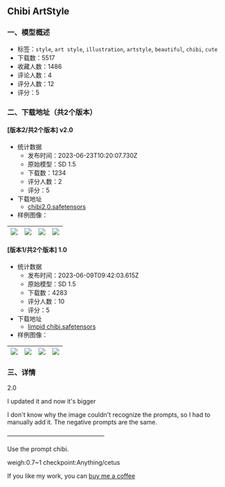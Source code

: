 ## Chibi ArtStyle
### 一、模型概述

- 标签：`style`, `art style`, `illustration`, `artstyle`, `beautiful`, `chibi`, `cute`
- 下载数：5517
- 收藏人数：1486
- 评论人数：4
- 评分人数：12
- 评分：5

### 二、下载地址（共2个版本）

#### [版本2/共2个版本] v2.0

- 统计数据
  - 发布时间：2023-06-23T10:20:07.730Z
  - 原始模型：SD 1.5
  - 下载数：1234
  - 评分人数：2
  - 评分：5
- 下载地址
  - [chibi2.0.safetensors](https://civitai.com/api/download/models/92296)
- 样例图像：

| <img src="https://image.civitai.com/xG1nkqKTMzGDvpLrqFT7WA/24190719-ed09-442b-a781-b74cf916c914/width=450/1082276.jpeg" /> | <img src="https://image.civitai.com/xG1nkqKTMzGDvpLrqFT7WA/1cf0f1fe-2649-4c19-bc4b-5b60c22ae1a2/width=450/1082283.jpeg" /> | <img src="https://image.civitai.com/xG1nkqKTMzGDvpLrqFT7WA/012d7700-2de9-4c2f-ae8c-3410676a6561/width=450/1082278.jpeg" /> | <img src="https://image.civitai.com/xG1nkqKTMzGDvpLrqFT7WA/6f2d64d6-929f-4975-8968-af5b6396caf9/width=450/1082274.jpeg" /> |
| ---- | ---- | ---- | ---- |

#### [版本1/共2个版本] 1.0

- 统计数据
  - 发布时间：2023-06-09T09:42:03.615Z
  - 原始模型：SD 1.5
  - 下载数：4283
  - 评分人数：10
  - 评分：5
- 下载地址
  - [limpid chibi.safetensors](https://civitai.com/api/download/models/27248)
- 样例图像：

| <img src="https://image.civitai.com/xG1nkqKTMzGDvpLrqFT7WA/fab3a3f0-9e30-48c8-33aa-27c0bf200700/width=450/299882.jpeg" /> | <img src="https://image.civitai.com/xG1nkqKTMzGDvpLrqFT7WA/581e3441-ae59-4c18-891e-9d622ec41700/width=450/299885.jpeg" /> | <img src="https://image.civitai.com/xG1nkqKTMzGDvpLrqFT7WA/d90b9d0a-6f64-4b75-ac38-c3254e115000/width=450/299884.jpeg" /> | <img src="https://image.civitai.com/xG1nkqKTMzGDvpLrqFT7WA/ed39337b-b645-4123-bd46-2ab11aae2200/width=450/299883.jpeg" /> |
| ---- | ---- | ---- | ---- |


### 三、详情
<p>2.0</p><p>I updated it and now it's bigger</p><p>I don't know why the image couldn't recognize the prompts, so I had to manually add it. The negative prompts are the same.</p><p>————————————————</p><p>Use the prompt chibi.</p><p>weigh:0.7~1 checkpoint:Anything/cetus</p><p>If you like my work, you can <a target="_blank" rel="ugc" href="https://www.buymeacoffee.com/202T">buy me a coffee</a></p>